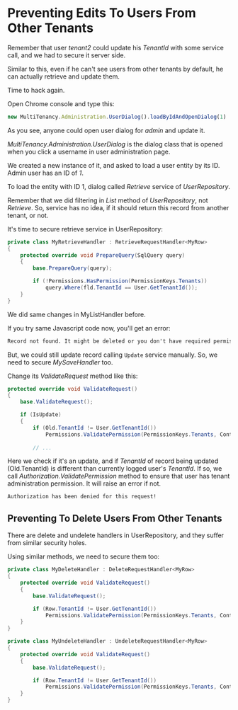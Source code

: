 # Preventing Edits To Users From Other Tenants

Remember that user *tenant2* could update his *TenantId* with some service call, and we had to secure it server side.

Similar to this, even if he can't see users from other tenants by default, he can actually retrieve and update them.

Time to hack again.

Open Chrome console and type this:

```js
new MultiTenancy.Administration.UserDialog().loadByIdAndOpenDialog(1)
```

As you see, anyone could open user dialog for *admin* and update it.

*MultiTenancy.Administration.UserDialog* is the dialog class that is opened when you click a username in user administration page.

We created a new instance of it, and asked to load a user entity by its ID. Admin user has an ID of *1*.

To load the entity with ID 1, dialog called *Retrieve* service of *UserRepository*.

Remember that we did filtering in *List* method of *UserRepository*, not *Retrieve*. So, service has no idea, if it should return this record from another tenant, or not.

It's time to secure retrieve service in UserRepository:

```cs
private class MyRetrieveHandler : RetrieveRequestHandler<MyRow>
{
    protected override void PrepareQuery(SqlQuery query)
    {
        base.PrepareQuery(query);

        if (!Permissions.HasPermission(PermissionKeys.Tenants))
            query.Where(fld.TenantId == User.GetTenantId());
    }
}
```

We did same changes in MyListHandler before.

If you try same Javascript code now, you'll get an error:

```txt
Record not found. It might be deleted or you don't have required permissions!
```

But, we could still update record calling `Update` service manually. So, we need to secure *MySaveHandler* too.

Change its *ValidateRequest* method like this:

```cs
protected override void ValidateRequest()
{
    base.ValidateRequest();

    if (IsUpdate)
    {
        if (Old.TenantId != User.GetTenantId())
            Permissions.ValidatePermission(PermissionKeys.Tenants, Context.Localizer);
            
        // ...
```

Here we check if it's an update, and if *TenantId* of record being updated (Old.TenantId) is different than currently logged user's *TenantId*. If so, we call *Authorization.ValidatePermission* method to ensure that user has tenant administration permission. It will raise an error if not.

```
Authorization has been denied for this request!
```

## Preventing To Delete Users From Other Tenants

There are delete and undelete handlers in UserRepository, and they suffer from similar security holes.

Using similar methods, we need to secure them too:

```cs
private class MyDeleteHandler : DeleteRequestHandler<MyRow>
{
    protected override void ValidateRequest()
    {
        base.ValidateRequest();

        if (Row.TenantId != User.GetTenantId())
            Permissions.ValidatePermission(PermissionKeys.Tenants, Context.Localizer);
    }
}

private class MyUndeleteHandler : UndeleteRequestHandler<MyRow>
{
    protected override void ValidateRequest()
    {
        base.ValidateRequest();

        if (Row.TenantId != User.GetTenantId())
            Permissions.ValidatePermission(PermissionKeys.Tenants, Context.Localizer);
    }
}
```
